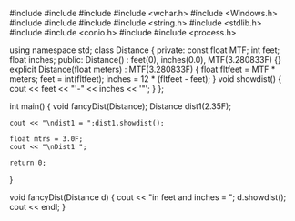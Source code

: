 #include <iostream>
#include <cstdlib>
#include <ctime>
#include <wchar.h>
#include <Windows.h>
#include <algorithm>
#include <vector>
#include <string>
#include <string.h>
#include <stdlib.h>
#include <cstring>
#include <conio.h>
#include <iomanip>
#include <process.h>


using namespace std;
class Distance {
private:
    const float MTF;
    int feet;
    float inches;
public:
    Distance() : feet(0), inches(0.0), MTF(3.280833F)
    {}
    explicit Distance(float meters) : MTF(3.280833F) {
        float fltfeet = MTF * meters;
        feet = int(fltfeet);
        inches = 12 * (fltfeet - feet);
    }
    void showdist() {
        cout << feet << "\'-" << inches << '\"';
    }
};


int main()
{
    void fancyDist(Distance);
    Distance dist1(2.35F);

    cout << "\ndist1 = ";dist1.showdist();

    float mtrs = 3.0F;
    cout << "\nDist1 ";

    return 0;
}

void fancyDist(Distance d) {
    cout << "in feet and inches = ";
    d.showdist();
    cout << endl;
}
